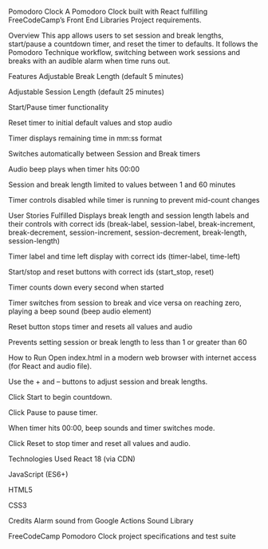Pomodoro Clock
A Pomodoro Clock built with React fulfilling FreeCodeCamp’s Front End Libraries Project requirements.

Overview
This app allows users to set session and break lengths, start/pause a countdown timer, and reset the timer to defaults. It follows the Pomodoro Technique workflow, switching between work sessions and breaks with an audible alarm when time runs out.

Features
Adjustable Break Length (default 5 minutes)

Adjustable Session Length (default 25 minutes)

Start/Pause timer functionality

Reset timer to initial default values and stop audio

Timer displays remaining time in mm:ss format

Switches automatically between Session and Break timers

Audio beep plays when timer hits 00:00

Session and break length limited to values between 1 and 60 minutes

Timer controls disabled while timer is running to prevent mid-count changes

User Stories Fulfilled
Displays break length and session length labels and their controls with correct ids (break-label, session-label, break-increment, break-decrement, session-increment, session-decrement, break-length, session-length)

Timer label and time left display with correct ids (timer-label, time-left)

Start/stop and reset buttons with correct ids (start_stop, reset)

Timer counts down every second when started

Timer switches from session to break and vice versa on reaching zero, playing a beep sound (beep audio element)

Reset button stops timer and resets all values and audio

Prevents setting session or break length to less than 1 or greater than 60

How to Run
Open index.html in a modern web browser with internet access (for React and audio file).

Use the + and – buttons to adjust session and break lengths.

Click Start to begin countdown.

Click Pause to pause timer.

When timer hits 00:00, beep sounds and timer switches mode.

Click Reset to stop timer and reset all values and audio.

Technologies Used
React 18 (via CDN)

JavaScript (ES6+)

HTML5

CSS3

Credits
Alarm sound from Google Actions Sound Library

FreeCodeCamp Pomodoro Clock project specifications and test suite
